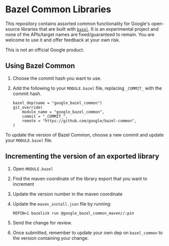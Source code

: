 # Bazel Common Libraries

This repository contains assorted common functionality for Google's open-source
libraries that are built with [`bazel`]. It is an experimental project and none
of the APIs/target names are fixed/guaranteed to remain. You are welcome to use
it and offer feedback at your own risk.

This is not an official Google product.

[`bazel`]: https://bazel.build

## Using Bazel Common

1.  Choose the commit hash you want to use.

2.  Add the following to your `MODULE.bazel` file, replacing `_COMMIT_` with the
    commit hash.

    ```bzl
    bazel_dep(name = "google_bazel_common")
    git_override(
        module_name = "google_bazel_common",
        commit = "_COMMIT_",
        remote = "https://github.com/google/bazel-common",
    )
    ```

To update the version of Bazel Common, choose a new commit and update your
`MODULE.bazel` file.

## Incrementing the version of an exported library

1.  Open `MODULE.bazel`

2.  Find the maven coordinate of the library export that you want to increment

3.  Update the version number in the maven coordinate

4.  Update the `maven_install.json` file by running:

    ```shell
    REPIN=1 bazelisk run @google_bazel_common_maven//:pin
    ```

5.  Send the change for review.

6.  Once submitted, remember to update your own dep on `bazel_common` to the
    version containing your change.
